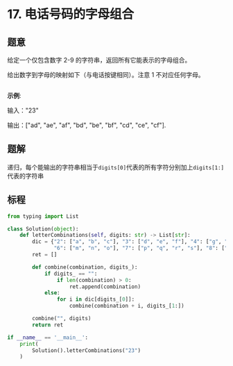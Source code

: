 # 17. 电话号码的字母组合

## 题意

给定一个仅包含数字 2-9 的字符串，返回所有它能表示的字母组合。

给出数字到字母的映射如下（与电话按键相同）。注意 1 不对应任何字母。

![<phone>](<https://assets.leetcode-cn.com/aliyun-lc-upload/original_images/17_telephone_keypad.png>)

**示例**:

输入："23"

输出：["ad", "ae", "af", "bd", "be", "bf", "cd", "ce", "cf"].

## 题解

递归，每个能输出的字符串相当于`digits[0]`代表的所有字符分别加上`digits[1:]`代表的字符串

## 标程

```python
from typing import List

class Solution(object):
    def letterCombinations(self, digits: str) -> List[str]:
        dic = {"2": ["a", "b", "c"], "3": ["d", "e", "f"], "4": ["g", "h", "i"], "5": ["j", "k", "l"],
               "6": ["m", "n", "o"], "7": ["p", "q", "r", "s"], "8": ["t", "u", "v"], "9": ["w", "x", "y", "z"]}
        ret = []

        def combine(combination, digits_):
            if digits_ == "":
                if len(combination) > 0:
                    ret.append(combination)
            else:
                for i in dic[digits_[0]]:
                    combine(combination + i, digits_[1:])

        combine("", digits)
        return ret

if __name__ == '__main__':
    print(
        Solution().letterCombinations("23")
    )
```